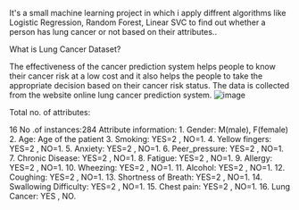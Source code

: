 It's a small machine learning project in which i apply diffrent algorithms like Logistic Regression, Random Forest, Linear SVC to find out whether a person has lung cancer or not based on their attributes..

What is Lung Cancer Dataset?

  The effectiveness of the cancer prediction system helps people to know their cancer risk at a low cost and it also helps the people to take the appropriate decision   based on their cancer risk status. The data is collected from the website online lung cancer prediction system.
![image](https://github.com/anshbadoni30/Lung-cancer-prediction-using-Machine-Learning/assets/103741518/3fe050fd-d362-4be7-bf03-e1218e0077ca)


Total no. of attributes:

16 No .of instances:284 Attribute information: 1. Gender: M(male), F(female) 2. Age: Age of the patient 3. Smoking: YES=2 , NO=1. 4. Yellow fingers: YES=2 , NO=1. 5. Anxiety: YES=2 , NO=1. 6. Peer_pressure: YES=2 , NO=1. 7. Chronic Disease: YES=2 , NO=1. 8. Fatigue: YES=2 , NO=1. 9. Allergy: YES=2 , NO=1. 10. Wheezing: YES=2 , NO=1. 11. Alcohol: YES=2 , NO=1. 12. Coughing: YES=2 , NO=1. 13. Shortness of Breath: YES=2 , NO=1. 14. Swallowing Difficulty: YES=2 , NO=1. 15. Chest pain: YES=2 , NO=1. 16. Lung Cancer: YES , NO.
